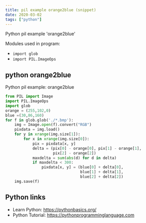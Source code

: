 ```yaml
---
title: pil example orange2blue (snippet)
date: 2020-03-02
tags: ["python"]
---
```

Python pil example 'orange2blue'


Modules used in program: 
* `import glob`
* `import PIL.ImageOps`

## python orange2blue

Python pil example: orange2blue

```python
from PIL import Image
import PIL.ImageOps
import glob
orange = (255,102,0)
blue =(30,86,160)
for f in glob.glob('./*.bmp'):
    img = Image.open(f).convert("RGB")
    pixdata = img.load()
    for y in xrange(img.size[1]):
        for x in xrange(img.size[0]):
            pix = pixdata[x, y]
            delta = (pix[0] - orange[0], pix[1] - orange[1],
                     pix[2] - orange[2])
            maxdelta = sum(abs(d) for d in delta)
            if maxdelta < 300:
                pixdata[x, y] = (blue[0] + delta[0],
                                 blue[1] + delta[1],
                                 blue[2] + delta[2])
    img.save(f)

```

## Python links

- Learn Python: https://pythonbasics.org/
- Python Tutorial: https://pythonprogramminglanguage.com
